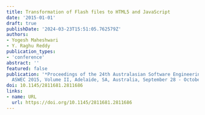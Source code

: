 ```yaml
---
title: Transformation of Flash files to HTML5 and JavaScript
date: '2015-01-01'
draft: true
publishDate: '2024-03-23T15:51:05.762579Z'
authors:
- Yogesh Maheshwari
- Y. Raghu Reddy
publication_types:
- 'conference'
abstract: ''
featured: false
publication: '*Proceedings of the 24th Australasian Software Engineering Conference,
  ASWEC 2015, Volume II, Adelaide, SA, Australia, September 28 - October 1, 2015*'
doi: 10.1145/2811681.2811686
links:
- name: URL
  url: https://doi.org/10.1145/2811681.2811686
---
```


